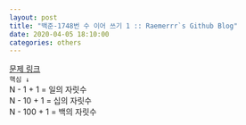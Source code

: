 ```yaml
---  
layout: post  
title: "백준-1748번 수 이어 쓰기 1 :: Raemerrr`s Github Blog"  
date: 2020-04-05 18:10:00  
categories: others  
---  
```

<a href="https://www.acmicpc.net/problem/1748" target="_blank">문제 링크</a>  
`핵심 ↓`  
N - 1 + 1 = 일의 자릿수  
N - 10 + 1 = 십의 자릿수  
N - 100 + 1 = 백의 자릿수  

<script src="https://gist.github.com/Raemerrr/76e76427b337f46098f555bb8266aa58.js"></script>